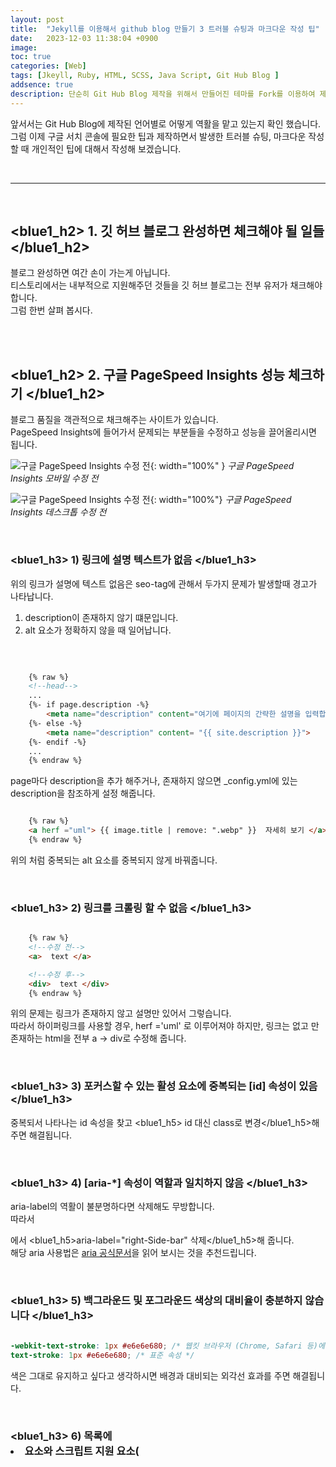 ```yaml
---
layout: post
title:  "Jekyll를 이용해서 github blog 만들기 3 트러블 슈팅과 마크다운 작성 팁"
date:   2023-12-03 11:38:04 +0900
image: 
toc: true
categories: [Web]
tags: [Jkeyll, Ruby, HTML, SCSS, Java Script, Git Hub Blog ]
addsence: true
description: 단순히 Git Hub Blog 제작을 위해서 만들어진 테마를 Fork를 이용하여 제작하는 것이 아닌 Jekyll + Ruby + HTML + SCSS + Java Script를 사용하여 제작하는 방법을 설명하고 있습니다. 제작하는 과정에서 발생한 트러블 슈팅과 마크다운 제작 팁음 담았습니다.
---
```


앞서서는 Git Hub Blog에 제작된 언어별로 어떻게 역활을 맡고 있는지 확인 했습니다.  
그럼 이제 구글 서치 콘솔에 필요한 팁과 제작하면서 발생한 트러블 슈팅, 마크다운 작성할 때 개인적인 팁에 대해서 작성해 보겠습니다.


<br>

---

<br>

## <blue1_h2> 1. 깃 허브 블로그 완성하면 체크해야 될 일들 </blue1_h2>
블로그 완성하면 여간 손이 가는게 아닙니다.  
티스토리에서는 내부적으로 지원해주던 것들을 깃 허브 블로그는 전부 유저가 채크해야 합니다.  
그럼 한번 살펴 봅시다.

<br>
<br>

## <blue1_h2> 2. 구글 PageSpeed Insights 성능 체크하기 </blue1_h2>

블로그 품질을 객관적으로 채크해주는 사이트가 있습니다.  
PageSpeed Insights에 들어가서 문제되는 부분들을 수정하고 성능을 끌어올리시면 됩니다.

![구글 PageSpeed Insights 수정 전](https://github.com/kj1241/kj1241.github.io/assets/22047442/edf188c1-7bce-41ba-9ec2-9706c99022f3){: width="100%" }
*구글 PageSpeed Insights 모바일 수정 전*


![구글 PageSpeed Insights 수정 전](https://github.com/kj1241/kj1241.github.io/assets/22047442/9d3318de-c79f-4dbb-ac16-86cd68236423){: width="100%"}
*구글 PageSpeed Insights 데스크톱 수정 전*

<br>

### <blue1_h3> 1) 링크에 설명 텍스트가 없음  </blue1_h3>

위의 링크가 설명에 텍스트 없음은 seo-tag에 관해서 두가지 문제가 발생할때 경고가 나타납니다.
1. description이 존재하지 않기 떄문입니다.
2. alt 요소가 정확하지 않을 때 일어납니다. 
  
<br>

```html

    {% raw %}
    <!--head-->
    ...
    {%- if page.description -%}
        <meta name="description" content="여기에 페이지의 간략한 설명을 입력합니다.">
    {%- else -%}
        <meta name="description" content= "{{ site.description }}">
    {%- endif -%}
    ...
    {% endraw %}

```
  
page마다 description을 추가 해주거나, 존재하지 않으면 _config.yml에 있는 description을 참조하게 설정 해줍니다.

  


```html 

    {% raw %}
    <a herf ="uml"> {{ image.title | remove: ".webp" }}  자세히 보기 </a> 
    {% endraw %}

```
  
위의 처럼 중복되는 alt 요소를 중복되지 않게 바꿔줍니다.  


  
<br>

### <blue1_h3> 2) 링크를 크롤링 할 수 없음  </blue1_h3>

```html

    {% raw %}
    <!--수정 전-->
    <a>  text </a>

    <!--수정 후-->
    <div>  text </div>
    {% endraw %}

```


위의 문제는 링크가 존재하지 않고 설명만 있어서 그렇습니다.  
따라서 하이퍼링크를 사용할 경우, herf ='uml' 로 이루어져야 하지만, 링크는 없고 만 존재하는 html을 전부 a → div로 수정해 줍니다.


<br>

### <blue1_h3> 3) 포커스할 수 있는 활성 요소에 중복되는 [id] 속성이 있음  </blue1_h3>

중복되서 나타나는 id 속성을 찾고 <blue1_h5> id 대신 class로 변경</blue1_h5>해 주면 해결됩니다.




<br>

### <blue1_h3> 4) [aria-*] 속성이 역할과 일치하지 않음  </blue1_h3>

aria-label의 역활이 불분명하다면 삭제해도 무방합니다.  
따라서 <div aria-label="right-Side-bar" id="right-side-bar"> 에서 <blue1_h5>aria-label="right-Side-bar" 삭제</blue1_h5>해 줍니다.  
해당 aria 사용법은 [aria 공식문서](https://developer.mozilla.org/en-US/docs/Web/Accessibility/ARIA/Roles/navigation_role)을 읽어 보시는 것을 추천드립니다.


<br>

### <blue1_h3> 5) 백그라운드 및 포그라운드 색상의 대비율이 충분하지 않습니다  </blue1_h3>


```scss
   
-webkit-text-stroke: 1px #e6e6e680; /* 웹킷 브라우저 (Chrome, Safari 등)에서 사용 */
text-stroke: 1px #e6e6e680; /* 표준 속성 */

```
색은 그대로 유지하고 싶다고 생각하시면 배경과 대비되는 외각선 효과를 주면 해결됩니다.


<br>

### <blue1_h3> 6) 목록에 <li> 요소와 스크립트 지원 요소(<script> 및 <template>)만 포함되지 않음  </blue1_h3>


```html

<!--수정 전-->
{% raw %}
<ul>
   <li>
        <a id="categories_title" href="{{ site.data._categories.url | relative_url }}">
            {{ site.data._categories.categories_title }} ({{site.posts | size}})
         </a>
        {% for item in site.data._categories.categories_list %}
            <dlv id="categories_list">
                <ul>
                    <li>
                        <div id="categories_item"> <!--href="{{ item.url }}"-->
                            {{ item.title }} 
                        </div>
                    </li>
                    <dlv id="categories_sub">
                        <ul>
                            {% for subitem in item.categories_sub_list %}
                                <li>
                                    <a href="{{ subitem.url }}">
                                        {{ subitem.title }} ({{site.categories[subitem.title] | size}})
                                    </a>
                                </li>
                            {% endfor %}
                        </ul>
                    </dlv>
                </ul>
            </dlv>
        {% endfor %}
    </li>
</ul>
{% endraw %}

```


```html

<!--수정 후-->
{% raw %}
<div id="categories">
    <ul>
        <li id="categories_li">
            <a id="categories_title" href="{{ site.data._categories.url | relative_url }}">
                {{ site.data._categories.categories_title }} ({{ site.posts | size }})
            </a>
             <ul id="categories_list">
                {% for item in site.data._categories.categories_list %}
                    <li id="categories_list_li">
                        <div id="categories_item">
                            {{ item.title }}
                            <ul id="categories_sub">
                                {% for subitem in item.categories_sub_list %}
                                    <li>
                                        <a href="{{ subitem.url }}">
                                            {{ subitem.title }} ({{ site.categories[subitem.title] | size }})
                                        </a>
                                    </li>
                                {% endfor %}
                            </ul>
                        </div>
                    </li>
                {% endfor %}
            </ul>
        </li>
    </ul>
</div>
{% endraw %}

```

위의 내용처럼 ul 또는 ol 안에 div 혹은 dlv가 존재하면 안됩니다.  
따라서 구조를 아래와 같이 전부 바꿔줍니다.  


<br>

### <blue1_h3> 7) 사용하지 않는 자바스크립트 줄이기  </blue1_h3>

```java 

{% raw %}
<!-- Google Tag Manager (noscript) -->
    <noscript><iframe src="https://www.googletagmanager.com/ns.html?id=GTM-5KWD8S2B"  height="0" width="0" style="display:none;visibility:hidden"></iframe></noscript>  
<!-- End Google Tag Manager (noscript) -->
{% endraw %}

```


```java

{% raw %}
{%- include google/google-analytics.html -%}
{% endraw %}

```

해당 사용되지 않는 자바 스크립트를 전부 삭제 해줍니다.  

<br>

### <blue1_h3> 8) 차세대 형식을 사용해 이미지 제공하기  </blue1_h3>

이미지확장자 형식인 png를 webp로 형식으로 변환 해주면 해결 됩니다.



<br>

### <blue1_h3> 9) 오프스크린 이미지 지연하기  </blue1_h3>


```html 

{% raw %}
<img src="image.jpg" alt="대체 텍스트" loading="lazy">
{% endraw %}

```

위와 같이 만약 페이지가 노출되지 않는 이미지를 로딩시키려고 한다면 lazy 속성을 주어서 지연시키면 됩니다.  


<br>

### <blue1_h3> 10) 결과물  </blue1_h3>

![구글 PageSpeed Insights  데스크톱 수정 후](https://github.com/kj1241/kj1241.github.io/assets/22047442/7702b0b5-db1c-4878-b7d8-c7f97711e53c){: width="100%"}
*구글 PageSpeed Insights  데스크톱 수정 후*
  
![구글 PageSpeed Insights  모바일 수정 후](https://github.com/kj1241/kj1241.github.io/assets/22047442/5671456a-1f9f-4efe-9ed1-d446e592ca0e){: width="100%"}
*구글 PageSpeed Insights  모바일 수정 후*
  

<br>
<br>

## <blue1_h2> 3. Seo-tag 최적화 하기 </blue1_h2>

구글 검색에 올릴려면 Seo-tag를 최적화 할 필요가 있습니다.  
그럼 Seo-tag를 최적화 하는 방법에 대해서 알아보도록 합시다.


<br>

### <blue1_h3> 1) 제목과 설명 </blue1_h3>

```html

{% raw %}
<title>
    <h1 class="title_post"> <!--타이틀-->
        {{ page.title | escape }}
    </h1>
</title>
{% endraw %}

```

위와 같이 포스트의 제목을 설정해 주었습니다.

```html

    {% raw %}
    {%- if page.description -%}
        <meta name="description" content="여기에 페이지의 간략한 설명을 입력합니다.">
    {%- else -%}
        <meta name="description" content= "{{ site.description }}">
    {%- endif -%}
    {% endraw %}

```

또한 해당 설명을 메타 테그로 설정해 두었습니다.  

```html

  {% raw %}
  {% if page.tags %}
    <meta name="keywords" content="{{ page.tags | join: ', ' }}">
  {% endif %}
  {% endraw %}

```

해당 키워드도 메타 태그로 설정해 두었습니다.


<br>

### <blue1_h3> 2) sitemap </blue1_h3>

웹사이트 전체 구조를 담고있습니다.  

```xml

{% raw %}
---
layout: null
---

<?xml version="1.0" encoding="UTF-8"?>
<urlset xmlns:xsi="http://www.w3.org/2001/XMLSchema-instance"
        xsi:schemaLocation="http://www.sitemaps.org/schemas/sitemap/0.9 http://www.sitemaps.org/schemas/sitemap/0.9/sitemap.xsd"
        xmlns="http://www.sitemaps.org/schemas/sitemap/0.9">
    {% for post in site.posts %}
    <url>
        <loc>{{ site.url | remove: '/'}}{{ post.url | remove: '.html' }}</loc>
        {% if post.lastmod == null %}
        <lastmod>{{ post.date | date_to_xmlschema }}</lastmod>
        {% else %}
        <lastmod>{{ post.lastmod | date_to_xmlschema }}</lastmod>
        {% endif %}

        {% if post.sitemap.changefreq == null %}
        <changefreq>weekly</changefreq>
        {% else %}
        <changefreq>{{ post.sitemap.changefreq }}</changefreq>
        {% endif %}

        {% if post.sitemap.priority == null %}
        <priority>0.5</priority>
        {% else %}
        <priority>{{ post.sitemap.priority }}</priority>
        {% endif %}

    </url>
    {% endfor %}
</urlset>
{% endraw %}

```

사이트맵을 jekyll-sitemap 플러그 인으로 설정해도 되지만 xml파일을 만들어서 설정하였습니다.  
원하는 도메인이 전부 다름으로 처음하시는 분은 xml파일 만들기 보다는 플러그인 받으시는 것을 추천 드립니다.   

<br>

### <blue1_h3> 3) robots.txt </blue1_h3>

```txt

User-agent: Googlebot
Disallow: /Game_Jam/
Disallow: /Hackaton/
Disallow: /DirectX/
Disallow: /WinAPI/
Disallow: /Unity_TP/
Disallow: /Unreal_TP/
Disallow: /Server_TP/
Disallow: /AI/
Disallow: /Data_Base/
Disallow: /3Ds_Max/
Disallow: /Hackaton/
Disallow: /Houdini/
Disallow: /Tstory_Skin/
Disallow: /Git_Hub_Blog/

User-agent: Bingbot
Disallow: /Game_Jam/
Disallow: /Hackaton/
Disallow: /DirectX/
Disallow: /WinAPI/
Disallow: /Unity_TP/
Disallow: /Unreal_TP/
Disallow: /Server_TP/
Disallow: /AI/
Disallow: /Data_Base/
Disallow: /3Ds_Max/
Disallow: /Hackaton/
Disallow: /Houdini/
Disallow: /Tstory_Skin/
Disallow: /Git_Hub_Blog/

User-agent: *
Disallow: / 

Sitemap: https://kj1241.github.io/sitemap.xml

```

구글 봇과 빙봇의 접근만 허용하고 너머지 로봇의 접근을 허용하지 않기 위해 설정하였습니다.  
그리고 특정 포트폴리오용 사이트는 로봇이 접근하지 못하도록 설정하였습니다.  



















<br>

---

<br>


